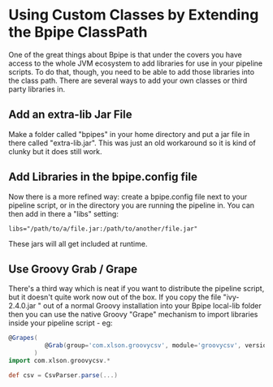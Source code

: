 # Using Custom Classes by Extending the Bpipe ClassPath

One of the great things about Bpipe is that under the covers you have
access to the whole JVM ecosystem to add libraries for use in your
pipeline scripts. To do that, though, you need to be able to add those
libraries into the class path. There are several ways to add your own
classes or third party libraries in.


## Add an extra-lib Jar File

Make a folder called "bpipes" in your home directory and put a jar
file in there called "extra-lib.jar". This was just an old workaround so it is
kind of clunky but it does still work.

## Add Libraries in the bpipe.config file

Now there is a more refined way: create a bpipe.config file next to your
pipeline script, or in the directory you are running the pipeline in. You can
then add in there a "libs" setting:

```
libs="/path/to/a/file.jar:/path/to/another/file.jar"
```

These jars will all get included at runtime.

## Use Groovy Grab / Grape

There's a third way which is neat if you want to distribute the pipeline
script, but it doesn't quite work now out of the box. If you copy the file
"ivy-2.4.0.jar " out of a normal Groovy installation into your Bpipe local-lib
folder then you can use the native Groovy "Grape" mechanism to import libraries
inside your pipeline script - eg:

```groovy
@Grapes(
          @Grab(group='com.xlson.groovycsv', module='groovycsv', version='1.1')
       )       
import com.xlson.groovycsv.*

def csv = CsvParser.parse(...)


```


